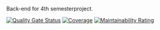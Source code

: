 Back-end for 4th semesterproject.

[![Quality Gate Status](https://sonarcloud.io/api/project_badges/measure?project=Semesterproject4_back-end&metric=alert_status)](https://sonarcloud.io/dashboard?id=Semesterproject4_back-end)
[![Coverage](https://sonarcloud.io/api/project_badges/measure?project=Semesterproject4_back-end&metric=coverage)](https://sonarcloud.io/dashboard?id=Semesterproject4_back-end)
[![Maintainability Rating](https://sonarcloud.io/api/project_badges/measure?project=Semesterproject4_back-end&metric=sqale_rating)](https://sonarcloud.io/dashboard?id=Semesterproject4_back-end)
